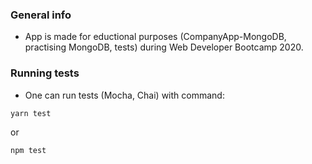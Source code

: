 ### **General info**
- App is made for eductional purposes (CompanyApp-MongoDB, practising MongoDB, tests) during Web Developer Bootcamp 2020.

### **Running tests**
- One can run tests (Mocha, Chai) with command:
```javascript
yarn test 
```
or
```javascript
npm test 
```